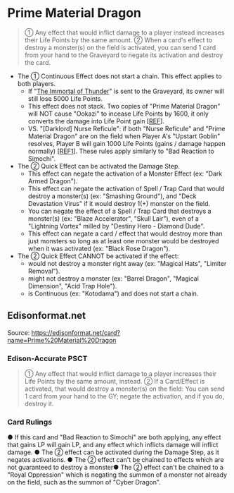 # Prime Material Dragon

> ① Any effect that would inflict damage to a player instead increases their Life Points by the same amount. ② When a card's effect to destroy a monster(s) on the field is activated, you can send 1 card from your hand to the Graveyard to negate its activation and destroy the card.

*   The ① Continuous Effect does not start a chain. This effect applies to both players.
    *   If "[The Immortal of Thunder](https://yugipedia.com/wiki/The_Immortal_of_Thunder)" is sent to the Graveyard, its owner will still lose 5000 Life Points.
    *   This effect does not stack. Two copies of "Prime Material Dragon" will NOT cause "Ookazi" to incease Life Points by 1600, it only converts the damage into Life Point gain \[[REF](http://web.archive.org/web/20080131140306/http://entertainment.upperdeck.com/COMMUNITY/forums/thread/1005905.aspx)\].
    *   VS. "\[Darklord\] Nurse Reficule": if both "Nurse Reficule" and "Prime Material Dragon" are on the field when Player A's "Upstart Goblin" resolves, Player B will gain 1000 Life Points (gains / damage happen normally) \[[REF1](https://www.pojo.biz/board/showthread.php?t=808154)\]. These rules apply similarly to "Bad Reaction to Simochi".
*   The ② Quick Effect can be activated the Damage Step.
    *   This effect can negate the activation of a Monster Effect (ex: "Dark Armed Dragon").
    *   This effect can negate the activation of Spell / Trap Card that would destroy a monster(s) (ex: "Smashing Ground"), and "Deck Devastation Virus" if it would destroy 1(+) monster on the field.
    *   You can negate the effect of a Spell / Trap Card that destroys a monster(s) (ex: "Blaze Accelerator", "Skull Lair"), even of a "Lightning Vortex" milled by "Destiny Hero - Diamond Dude".
    *   This effect can negate a card / effect that would destroy more than just monsters so long as at least one monster would be destroyed when it was activated (ex: "Black Rose Dragon").
*   The ② Quick Effect CANNOT be activated if the effect:
    *   would not destroy a monster right away (ex: "Magical Hats", "Limiter Removal").
    *   might not destroy a monster (ex: "Barrel Dragon", "Magical Dimension", "Acid Trap Hole").
    *   is Continuous (ex: "Kotodama") and does not start a chain.

## Edisonformat.net

Source: https://edisonformat.net/card?name=Prime%20Material%20Dragon

### Edison-Accurate PSCT

> ① Any effect that would inflict damage to a player increases their Life Points by the same amount, instead.
> ② If a Card/Effect is activated, that would destroy a monster(s) on the field:
> You can send 1 card from your hand to the GY; negate the activation, and if you do, destroy it.

### Card Rulings

● If this card and "Bad Reaction to Simochi" are both applying, any effect that gains LP will gain LP, and any effect which inflicts damage will inflict damage.
● The ② effect can be activated during the Damage Step, as it negates activations.
● The ② effect can't be chained to effects which are not guaranteed to destroy a monster● The ② effect can't be chained to a "Royal Oppression" which is negating the summon of a monster not already on the field, such as the summon of "Cyber Dragon".
            